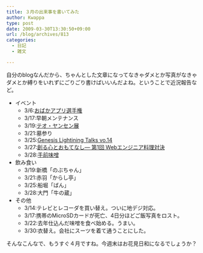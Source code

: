 ```yaml
---
title: ３月の出来事を書いてみた
author: Kwappa
type: post
date: 2009-03-30T13:30:50+09:00
url: /blog/archives/813
categories:
  - 日記
  - 雑文

---
```

自分のblogなんだから、ちゃんとした文章になってなきゃダメとか写真がなきゃダメとか縛りをいれずにごりごり書けばいいんだよね。ということで近況報告など。
  
<!--more-->

  * イベント 
      * 3/6:<a href="http://kwappa.txt-nifty.com/blog/2009/03/vol1-c1ae.html" target="_blank" rel="noopener noreferrer">おばかアプリ選手権</a>
      * 3/17:早朝メンテナンス
      * 3/19:[テオ・ヤンセン展](http://www.kwappa.net/blog/archives/817)
      * 3/21:墓参り
      * 3/25:<a href="http://kwappa.txt-nifty.com/blog/2009/03/genesislightnin.html" target="_blank" rel="noopener noreferrer">Genesis Lightining Talks vo.14</a>
      * 3/27:<a href="http://kwappa.txt-nifty.com/blog/2009/04/1-web-a403.html" target="_blank" rel="noopener noreferrer">創る心とおもてなし― 第1回 Webエンジニア料理対決</a>
      * 3/28:<a href="http://www.kwappa.net/blog/archives/847" target="_blank" rel="noopener noreferrer">手前味噌</a>
  * 飲み食い 
      * 3/19:新橋「のぶちゃん」
      * 3/21:赤羽「からし亭」
      * 3/25:船堀「ばん」
      * 3/28:大門「牛の蔵」
  * その他 
      * 3/14:テレビとレコーダを買い替え。ついに地デジ対応。
      * 3/17:携帯のMicroSDカードが死亡、4日分ほどご飯写真をロスト。
      * 3/22:去年仕込んだ味噌を食べ始める。うまい。
      * 3/30:衣替え。会社にスーツを着て通うことにした。

そんなこんなで、もうすぐ４月ですね。今週末はお花見日和になるでしょうか？
